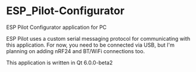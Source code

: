 # ESP_Pilot-Configurator
ESP Pilot Configurator application for PC

ESP Pilot uses a custom serial messaging protocol for communicating with this application. For now, you need to be connected via USB, but I'm planning on adding nRF24 and BT/WiFi connections too.

This application is written in Qt 6.0.0-beta2
